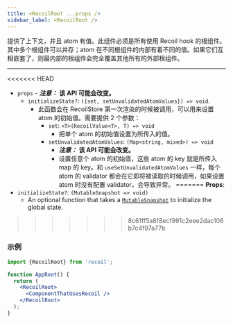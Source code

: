 ```yaml
---
title: <RecoilRoot ...props />
sidebar_label: <RecoilRoot />
---
```


提供了上下文，并且 atom 有值。此组件必须是所有使用 Recoil hook 的根组件。其中多个根组件可以并存；atom 在不同根组件的内部有着不同的值。如果它们互相嵌套了，则最内部的根组件会完全覆盖其他所有的外部根组件。

---

<<<<<<< HEAD
- `props` - ***注意：*** **该 API 可能会改变。**
  - `initializeState?`: `({set, setUnvalidatedAtomValues}) => void`.
    - 此函数会在 RecoilStore 第一次渲染的时候被调用，可以用来设置 atom 的初始值。需要提供 2 个参数：
      - `set`: `<T>(RecoilValue<T>, T) => void`
        - 把单个 atom 的初始值设置为所传入的值。
      - `setUnvalidatedAtomValues`: `(Map<string, mixed>) => void`
        - ***注意：*** **该 API 可能会改变。**
        - 设置任意个 atom 的初始值，这些 atom 的 key 就是所传入 map 的 key。和 `useSetUnvalidatedAtomValues` 一样，每个 atom 的 validator 都会在它即将被读取的时候调用，如果设置 atom 时没有配置 validator，会导致异常。
=======
**Props**:
- `initializeState?`: `(MutableSnapshot => void)`
  - An optional function that takes a [`MutableSnapshot`](/docs/api-reference/core/Snapshot#Transforming_Snapshots) to initialize the global state.

>>>>>>> 8c61ff5a8f8ecf991c2eee2dac106b7c4f97a77b

### 示例

```jsx
import {RecoilRoot} from 'recoil';

function AppRoot() {
  return (
    <RecoilRoot>
      <ComponentThatUsesRecoil />
    </RecoilRoot>
  );
}
```
